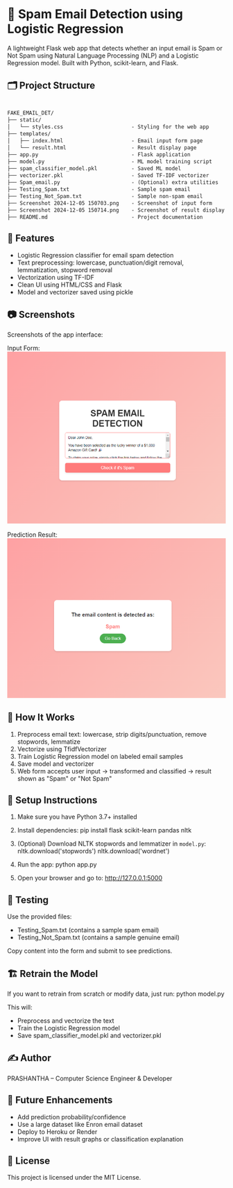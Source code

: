 ﻿# 📧 Spam Email Detection using Logistic Regression

A lightweight Flask web app that detects whether an input email is Spam or Not Spam using Natural Language Processing (NLP) and a Logistic Regression model. Built with Python, scikit-learn, and Flask.

## 🗂️ Project Structure

```

FAKE_EMAIL_DET/
├── static/
│   └── styles.css                      - Styling for the web app
├── templates/
│   ├── index.html                      - Email input form page
│   └── result.html                     - Result display page
├── app.py                              - Flask application
├── model.py                            - ML model training script
├── spam_classifier_model.pkl           - Saved ML model
├── vectorizer.pkl                      - Saved TF-IDF vectorizer
├── Spam_email.py                       - (Optional) extra utilities
├── Testing_Spam.txt                    - Sample spam email
├── Testing_Not_Spam.txt                - Sample non-spam email
├── Screenshot 2024-12-05 150703.png    - Screenshot of input form
├── Screenshot 2024-12-05 150714.png    - Screenshot of result display
├── README.md                           - Project documentation
```

## 🚀 Features

- Logistic Regression classifier for email spam detection
- Text preprocessing: lowercase, punctuation/digit removal, lemmatization, stopword removal
- Vectorization using TF-IDF
- Clean UI using HTML/CSS and Flask
- Model and vectorizer saved using pickle

## 📷 Screenshots

Screenshots of the app interface:

Input Form:
![Input Form](./Screenshot%202024-12-05%20150703.png)


Prediction Result:
![Input Form](./Screenshot%202024-12-05%20150714.png)

## 🧠 How It Works

1. Preprocess email text: lowercase, strip digits/punctuation, remove stopwords, lemmatize
2. Vectorize using TfidfVectorizer
3. Train Logistic Regression model on labeled email samples
4. Save model and vectorizer
5. Web form accepts user input → transformed and classified → result shown as "Spam" or "Not Spam"

## 🔧 Setup Instructions

1. Make sure you have Python 3.7+ installed

2. Install dependencies:
   pip install flask scikit-learn pandas nltk

3. (Optional) Download NLTK stopwords and lemmatizer in `model.py`:
   nltk.download('stopwords')
   nltk.download('wordnet')

4. Run the app:
   python app.py

5. Open your browser and go to:
   http://127.0.0.1:5000

## 🧪 Testing

Use the provided files:
- Testing_Spam.txt (contains a sample spam email)
- Testing_Not_Spam.txt (contains a sample genuine email)

Copy content into the form and submit to see predictions.

## 🏗️ Retrain the Model

If you want to retrain from scratch or modify data, just run:
   python model.py

This will:
- Preprocess and vectorize the text
- Train the Logistic Regression model
- Save spam_classifier_model.pkl and vectorizer.pkl

## ✍️ Author

PRASHANTHA – Computer Science Engineer & Developer

## 📌 Future Enhancements

- Add prediction probability/confidence
- Use a large dataset like Enron email dataset
- Deploy to Heroku or Render
- Improve UI with result graphs or classification explanation


## 📜 License

This project is licensed under the MIT License.
